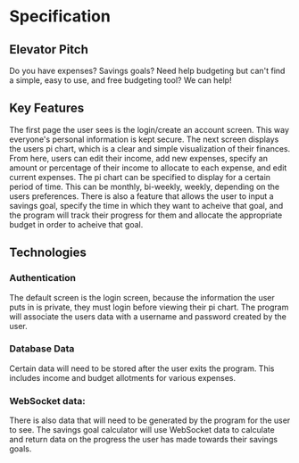 # Specification
## Elevator Pitch
Do you have expenses? Savings goals? Need help budgeting but can't find a simple, easy to use, and free budgeting tool? We can help!

## Key Features
The first page the user sees is the login/create an account screen. This way everyone's personal information is kept secure. The next screen displays the users pi chart, which is a clear and simple visualization of their finances. From here, users can edit their income, add new expenses, specify an amount or percentage of their income to allocate to each expense, and edit current expenses. The pi chart can be specified to display for a certain period of time. This can be monthly, bi-weekly, weekly, depending on the users preferences. There is also a feature that allows the user to input a savings goal, specify the time in which they want to acheive that goal, and the program will track their progress for them and allocate the appropriate budget in order to acheive that goal.

## Technologies
### Authentication
The default screen is the login screen, because the information the user puts in is private, they must login before viewing their pi chart. The program will associate the users data with a username and password created by the user.
### Database Data
Certain data will need to be stored after the user exits the program. This includes income and budget allotments for various expenses.
### WebSocket data:
There is also data that will need to be generated by the program for the user to see. The savings goal calculator will use WebSocket data to calculate and return data on the progress the user has made towards their savings goals.

